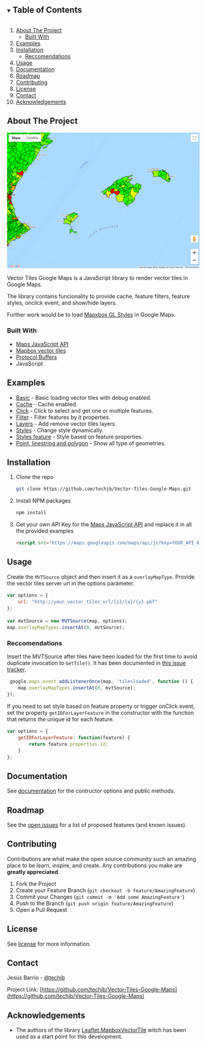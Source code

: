 ﻿
<!-- TABLE OF CONTENTS -->
<details open="open">
  <summary><h2 style="display: inline-block">Table of Contents</h2></summary>
  <ol>
    <li>
      <a href="#about-the-project">About The Project</a>
      <ul>
        <li><a href="#built-with">Built With</a></li>
      </ul>
    </li>    
    <li><a href="#examples">Examples</a></li>
    <li>
        <a href="#installation">Installation</a>
        <ul>
        <li><a href="#reccomendatios">Reccomendations</a></li>
      </ul>
    </li>
    <li><a href="#usage">Usage</a></li>
    <li><a href="#documentation">Documentation</a></li>        
    <li><a href="#roadmap">Roadmap</a></li>   
    <li><a href="#contributing">Contributing</a></li>
    <li><a href="#license">License</a></li>
    <li><a href="#contact">Contact</a></li>
    <li><a href="#acknowledgements">Acknowledgements</a></li>
  </ol>
</details>



<!-- ABOUT THE PROJECT -->
## About The Project

[![Product Name Screen Shot][product-screenshot]](https://techjb.github.io/Vector-Tiles-Google-Maps/examples/styles-feature.html)


Vector Tiles Google Maps is a JavaScript library to render vector tiles in Google Maps.

The library contains funcionality to provide cache, feature filters, feature styles, onclick event, and show/hide layers.

Further work would be to load [Mapxbox GL Styles](https://docs.mapbox.com/mapbox-gl-js/style-spec/) in Google Maps.

### Built With

* [Maps JavaScript API](https://developers.google.com/maps/documentation/javascript/overview?)
* [Mapbox vector tiles](https://github.com/mapbox/vector-tile-js)
* [Protocol Buffers](https://github.com/protocolbuffers/protobuf)
* JavaScript


<!-- DEMO EXAMPLES -->
## Examples

* [Basic](https://techjb.github.io/Vector-Tiles-Google-Maps/examples/basic.html) - Basic loading vector tiles with debug enabled.
* [Cache](https://techjb.github.io/Vector-Tiles-Google-Maps/examples/cache.html) - Cache enabled.
* [Click](https://techjb.github.io/Vector-Tiles-Google-Maps/examples/click.html) - Click to select and get one or multiple features.
* [Filter](https://techjb.github.io/Vector-Tiles-Google-Maps/examples/filter.html) - Filter features by it properties.
* [Layers](https://techjb.github.io/Vector-Tiles-Google-Maps/examples/layers.html) - Add remove vector tiles layers.
* [Styles](https://techjb.github.io/Vector-Tiles-Google-Maps/examples/styles.html) - Change style dynamically.
* [Styles feature](https://techjb.github.io/Vector-Tiles-Google-Maps/examples/styles-feature.html) - Style based on feature properties.
* [Point, linestring and polygon](https://techjb.github.io/Vector-Tiles-Google-Maps/examples/point-linestring-polygon.html) - Show all type of geometries.


<!-- INSTALATION -->
## Installation

1. Clone the repo
   ```sh
   git clone https://github.com/techjb/Vector-Tiles-Google-Maps.git
   ```
2. Install NPM packages
   ```sh
   npm install
   ```
3. Get your own API Key for the [Maps JavaScript API](https://developers.google.com/maps/documentation/javascript/get-api-key) and replace it in all the provided examples
   ```html
   <script src="https://maps.googleapis.com/maps/api/js?key=YOUR_API_KEY" defer></script>
   ```


<!-- USAGE EXAMPLES -->
## Usage

Create the `MVTSource` object and then insert it as a `overlayMapType`. 
Provide the vector tiles server url in the options parámeter.


```js
var options = {
    url: "http://your_vector_tiles_url/{z}/{x}/{y}.pbf"
};

var mvtSource = new MVTSource(map, options);
map.overlayMapTypes.insertAt(0, mvtSource);
```

### Reccomendations

Insert the MVTSource after tiles have been loaded for the first time 
to avoid duplicate invocation to `GetTile()`. It has been documented in [this issue tracker](https://issuetracker.google.com/issues/73335429).

```js
 google.maps.event.addListenerOnce(map, 'tilesloaded', function () {
    map.overlayMapTypes.insertAt(0, mvtSource);
});
```

If you need to set style based on feature property or trigger onClick event, set the property `getIDForLayerFeature` in the constructor with the function that returns the unique id for each feature.

```js
var options = {    
    getIDForLayerFeature: function(feature) {
        return feature.properties.id;
    }
};
```


<!-- DOCUMENTATION -->
## Documentation

See [documentation](https://github.com/techjb/Vector-Tiles-Google-Maps/blob/master/DOCUMENTATION.md) for the contructor options and public methods.

<!-- ROADMAP -->
## Roadmap

See the [open issues](https://github.com/techjb/Vector-Tiles-Google-Maps/issues) for a list of proposed features (and known issues).


<!-- CONTRIBUTING -->
## Contributing

Contributions are what make the open source community such an amazing place to be learn, inspire, and create. Any contributions you make are **greatly appreciated**.

1. Fork the Project
2. Create your Feature Branch (`git checkout -b feature/AmazingFeature`)
3. Commit your Changes (`git commit -m 'Add some AmazingFeature'`)
4. Push to the Branch (`git push origin feature/AmazingFeature`)
5. Open a Pull Request

<!-- LICENSE -->
## License

See [license](https://github.com/techjb/Vector-Tiles-Google-Maps/blob/master/LICENSE.txt) for more information.


<!-- CONTACT -->
## Contact

Jesús Barrio - [@techjb](https://twitter.com/techjb)

Project Link: [https://github.com/techjb/Vector-Tiles-Google-Maps](https://github.com/techjb/Vector-Tiles-Google-Maps)


<!-- ACKNOWLEDGEMENTS -->
## Acknowledgements

* The authors of the library [Leaflet.MapboxVectorTile](https://github.com/SpatialServer/Leaflet.MapboxVectorTile) witch has been used as a start point for this development.

<!-- MARKDOWN LINKS & IMAGES -->
<!-- https://www.markdownguide.org/basic-syntax/#reference-style-links -->

[product-screenshot]: images/screenshot.png
